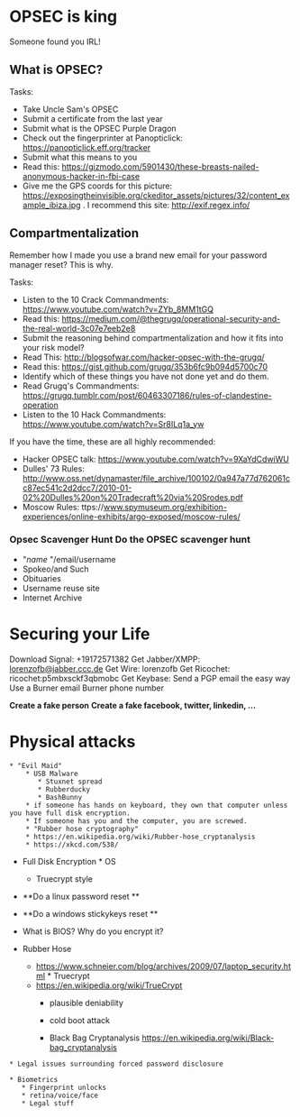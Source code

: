 # OPSEC is king
Someone found you IRL!       
  
## What is OPSEC?

Tasks:
* Take Uncle Sam's OPSEC
* Submit a certificate from the last year
* Submit what is the OPSEC Purple Dragon
* Check out the fingerprinter at Panopticlick: https://panopticlick.eff.org/tracker
* Submit what this means to you
* Read this: https://gizmodo.com/5901430/these-breasts-nailed-anonymous-hacker-in-fbi-case
* Give me the GPS coords for this picture: https://exposingtheinvisible.org/ckeditor_assets/pictures/32/content_example_ibiza.jpg . I recommend this site: http://exif.regex.info/

## Compartmentalization

Remember how I made you use a brand new email for your password manager reset? This is why. 

Tasks:
* Listen to the 10 Crack Commandments: https://www.youtube.com/watch?v=ZYb_8MM1tGQ 
* Read this: https://medium.com/@thegrugq/operational-security-and-the-real-world-3c07e7eeb2e8
* Submit the reasoning behind compartmentalization and how it fits into your risk model?
* Read This: http://blogsofwar.com/hacker-opsec-with-the-grugq/
* Read this: https://gist.github.com/grugq/353b6fc9b094d5700c70 
* Identify which of these things you have not done yet and do them.
* Read Grugq's Commandments: https://grugq.tumblr.com/post/60463307186/rules-of-clandestine-operation
* Listen to the 10 Hack Commandments: https://www.youtube.com/watch?v=Sr8ILq1a_yw

If you have the time, these are all highly recommended:
* Hacker OPSEC talk: https://www.youtube.com/watch?v=9XaYdCdwiWU
* Dulles' 73 Rules: http://www.oss.net/dynamaster/file_archive/100102/0a947a77d762061cc87ec541c2d2dcc7/2010-01-02%20Dulles%20on%20Tradecraft%20via%20Srodes.pdf
* Moscow Rules: ttps://www.spymuseum.org/exhibition-experiences/online-exhibits/argo-exposed/moscow-rules/

### Opsec Scavenger Hunt Do the OPSEC scavenger hunt
* "_name_ "/email/username
* Spokeo/and Such
* Obituaries
* Username reuse site
* Internet Archive	  
		  
# Securing your Life

Download Signal: +19172571382
Get Jabber/XMPP: lorenzofb@jabber.ccc.de
Get Wire: lorenzofb
Get Ricochet: ricochet:p5mbxsckf3qbmobc
Get Keybase:
Send a PGP email the easy way
Use a Burner email
Burner phone number

**Create a fake person**
**Create a fake facebook, twitter, linkedin, ...**
	      
# Physical attacks


	* "Evil Maid"
	    * USB Malware
	       * Stuxnet spread
	       * Rubberducky
	       * BashBunny
	    * if someone has hands on keyboard, they own that computer unless you have full disk encryption.
	    * If someone has you and the computer, you are screwed. 
	    * "Rubber hose cryptography"
		* https://en.wikipedia.org/wiki/Rubber-hose_cryptanalysis
		* https://xkcd.com/538/
		 
   * Full Disk Encryption
          * OS 
	  * Truecrypt style
	  
	  
   * **Do a linux password reset **
   * **Do a windows stickykeys reset **
  
  * What is BIOS? Why do you encrypt it?

   * Rubber Hose
        * https://www.schneier.com/blog/archives/2009/07/laptop_security.html
	* Truecrypt
	   * https://en.wikipedia.org/wiki/TrueCrypt
	      * plausible deniability
	      * cold boot attack
	     
	     * Black Bag Cryptanalysis
	     https://en.wikipedia.org/wiki/Black-bag_cryptanalysis
	      
	* Legal issues surrounding forced password disclosure
	
	* Biometrics
	   * Fingerprint unlocks
	   * retina/voice/face
	   * Legal stuff
         

